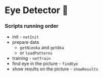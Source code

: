 # Eye Detector :eyes:

### Scripts running order
- init - `netInit`
- prepare data
    - `getNieoka` and `getOka`
    - or `loadPatterns`
- training - `netTrain`
- find eye in the picture - `findEye`
- show results on the picture - `showResults`
